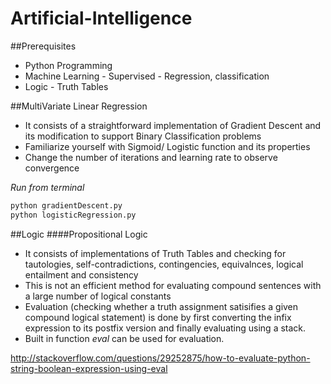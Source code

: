 # Artificial-Intelligence

##Prerequisites
* Python Programming
* Machine Learning - Supervised - Regression, classification
* Logic - Truth Tables

##MultiVariate Linear Regression
* It consists of a straightforward implementation of Gradient Descent and its modification to support Binary Classification problems
* Familiarize yourself with Sigmoid/ Logistic function and its properties
* Change the number of iterations and learning rate to observe convergence

_Run from terminal_
```python
python gradientDescent.py
python logisticRegression.py
```

##Logic
####Propositional Logic
* It consists of implementations of Truth Tables and checking for tautologies, self-contradictions, contingencies, equivalnces, logical entailment and consistency
* This is not an efficient method for evaluating compound sentences with a large number of logical constants
* Evaluation (checking whether a truth assignment satisifies a given compound logical statement) is done by first converting the infix expression to its postfix version and finally evaluating using a stack. 
* Built in function _eval_ can be used for evaluation.

http://stackoverflow.com/questions/29252875/how-to-evaluate-python-string-boolean-expression-using-eval
